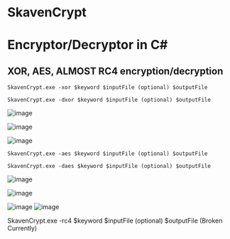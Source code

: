 ﻿# SkavenCrypt

# Encryptor/Decryptor in C#

## XOR, AES, ALMOST RC4 encryption/decryption 

```
SkavenCrypt.exe -xor $keyword $inputFile (optional) $outputFile

SkavenCrypt.exe -dxor $keyword $inputFile (optional) $outputFile
```

![image](https://user-images.githubusercontent.com/65114647/214696506-9d146070-23f3-4943-afda-6ba9e3fde79f.png)

![image](https://user-images.githubusercontent.com/65114647/214698612-95a69aa1-b1f6-4ffa-baf0-97f95a6255a1.png)

![image](https://user-images.githubusercontent.com/65114647/214698692-9e140f0d-ab02-4cdf-bc11-bd31e666e1f6.png)


```
SkavenCrypt.exe -aes $keyword $inputFile (optional) $outputFile

SkavenCrypt.exe -daes $keyword $inputFile (optional) $outputFile
```

![image](https://user-images.githubusercontent.com/65114647/214697858-f4fcc1f0-2519-4260-81c6-db18d4eaadfa.png)

![image](https://user-images.githubusercontent.com/65114647/214697979-10cf2829-535b-4daf-b8bd-f7b652363788.png)

![image](https://user-images.githubusercontent.com/65114647/214698998-0ea039f6-1610-45cf-a116-0a717312748a.png)
![image](https://user-images.githubusercontent.com/65114647/214698753-882189ac-b730-464d-938b-f59b3f343777.png)






SkavenCrypt.exe -rc4 $keyword $inputFile (optional) $outputFile
(Broken Currently)



